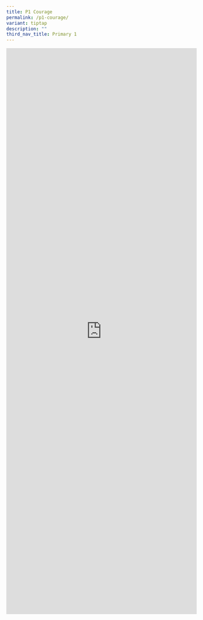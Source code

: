 ```yaml
---
title: P1 Courage
permalink: /p1-courage/
variant: tiptap
description: ""
third_nav_title: Primary 1
---
```

<div class="iframe-wrapper">
<iframe height="1500" width="100%" allowfullscreen="true" frameborder="0" src="https://docs.google.com/document/d/e/2PACX-1vTJ3znncIeDUgDgjemm3kUhHYOW-Lc0lkrd-JOQogICpS_XZF30uVoQzLDuEgOoGw/pub?embedded=true"></iframe>
</div>
<p></p>